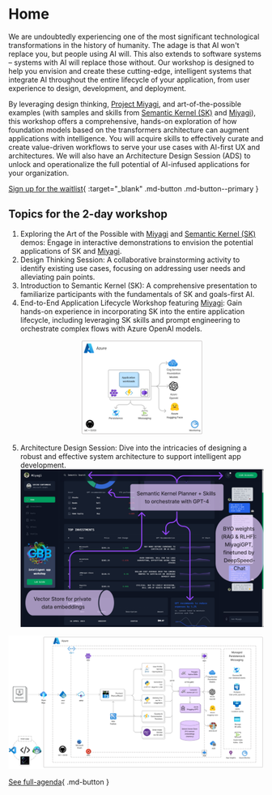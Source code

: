 # Home

We are undoubtedly experiencing one of the most significant technological transformations in the history of humanity. The adage is that AI won't replace you, but people using AI will. This also extends to software systems – systems with AI will replace those without. Our workshop is designed to help you envision and create these cutting-edge, intelligent systems that integrate AI throughout the entire lifecycle of your application, from user experience to design, development, and deployment.




By leveraging design thinking, [Project Miyagi](https://github.com/Azure-Samples/miyagi), and art-of-the-possible examples (with samples and skills from [Semantic Kernel (SK)](https://github.com/microsoft/semantic-kernel) and [Miyagi](https://github.com/Azure-Samples/miyagi)), this workshop offers a comprehensive, hands-on exploration of how foundation models based on the transformers architecture can augment applications with intelligence. You will acquire skills to effectively curate and create value-driven workflows to serve your use cases with AI-first UX and architectures. We will also have an Architecture Design Session (ADS) to unlock and operationalize the full potential of AI-infused applications for your organization.

[Sign up for the waitlist](https://forms.office.com/r/rLds2s8RH1){ :target="_blank" .md-button .md-button--primary }

## Topics for the 2-day workshop

1. Exploring the Art of the Possible with [Miyagi](https://github.com/Azure-Samples/miyagi) and [Semantic Kernel (SK)](https://github.com/microsoft/semantic-kernel) demos: Engage in interactive demonstrations to envision the potential applications of SK and [Miyagi](https://github.com/Azure-Samples/miyagi).
1. Design Thinking Session: A collaborative brainstorming activity to identify existing use cases, focusing on addressing user needs and alleviating pain points.
1. Introduction to Semantic Kernel (SK): A comprehensive presentation to familiarize participants with the fundamentals of SK and goals-first AI.
1. End-to-End Application Lifecycle Workshop featuring [Miyagi](https://github.com/Azure-Samples/miyagi): Gain hands-on experience in incorporating SK into the entire application lifecycle, including leveraging SK skills and prompt engineering to orchestrate complex flows with Azure OpenAI models. <p align="center"><img src="assets/images/basic-arch.png" width=50% /></p>
1. Architecture Design Session: Dive into the intricacies of designing a robust and effective system architecture to support intelligent app development.
![miyagi-ui](assets/images/ui-annotations.png)

![miyagi-arch](assets/images/wip-azure.png)

[See full-agenda](wksp/00-intro/agenda-and-outcomes.md){ .md-button }